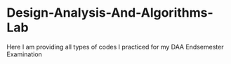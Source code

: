# Design-Analysis-And-Algorithms-Lab
Here I am providing all types of codes I practiced for my DAA Endsemester Examination
